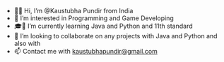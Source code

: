 - 👋🙂 Hi, I’m @Kaustubha Pundir from India
- 👀 I’m interested in Programming and Game Developing
- 🎓🌱 I’m currently learning Java and Python and 11th standard
- 💞️ I’m looking to collaborate on any projects with Java and Python and also with  
- 📫 Contact me with kaustubhapundir@gmail.com
